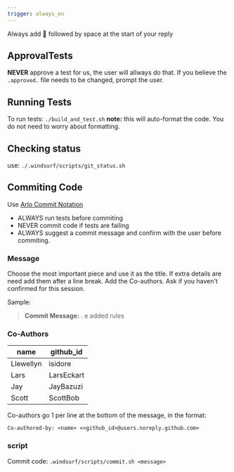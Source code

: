 ```yaml
---
trigger: always_on
---
```


Always add 🧩 followed by space at the start of your reply

## ApprovalTests

**NEVER** approve a test for us, the user will allways do that. If you believe the `.approved.` file needs to be changed, prompt the user.


## Running Tests

To run tests: `./build_and_test.sh`
**note:** this will auto-format the code.
You do not need to worry about formatting.

## Checking status
use: `./.windsurf/scripts/git_status.sh`


## Commiting Code
Use [Arlo Commit Notation](../ArloCommitNotation.process.md)
* ALWAYS run tests before commiting
* NEVER commit code if tests are failing
* ALWAYS suggest a commit message and confirm with the user before commiting.


### Message
Choose the most important piece and use it as the title.
If extra details are need add them after a line break.
Add the Co-authors. Ask if you haven't confirmed for this session.

Sample:

> **Commit Message:** . e added rules
 

### Co-Authors

| name | github_id |
|---- | ---- |
| Llewellyn | isidore |
| Lars | LarsEckart | 
| Jay | JayBazuzi |
| Scott | ScottBob |

Co-authors go 1 per line at the bottom of the message, 
in the format:
``` 
Co-authored-by: <name> <<github_id>@users.noreply.github.com>
```
### script

Commit code: `.windsurf/scripts/commit.sh <message>`